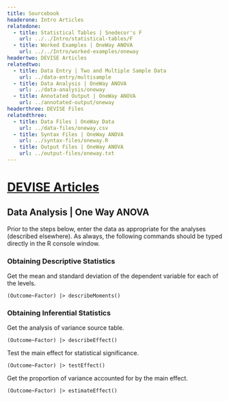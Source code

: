 ```yaml
---
title: Sourcebook
headerone: Intro Articles
relatedone:
  - title: Statistical Tables | Snedecor's F
    url: ../../Intro/statistical-tables/F
  - title: Worked Examples | OneWay ANOVA
    url: ../../Intro/worked-examples/oneway
headertwo: DEVISE Articles
relatedtwo:
  - title: Data Entry | Two and Multiple Sample Data
    url: ../data-entry/multisample
  - title: Data Analysis | OneWay ANOVA
    url: ../data-analysis/oneway
  - title: Annotated Output | OneWay ANOVA
    url: ../annotated-output/oneway
headerthree: DEVISE Files
relatedthree:
  - title: Data Files | OneWay Data
    url: ../data-files/oneway.csv
  - title: Syntax Files | OneWay ANOVA
    url: ../syntax-files/oneway.R
  - title: Output Files | OneWay ANOVA
    url: ../output-files/oneway.txt
---
```


# [DEVISE Articles](../index.md)

## Data Analysis | One Way ANOVA

Prior to the steps below, enter the data as appropriate for the analyses (described elsewhere). As always, the following commands should be typed directly in the R console window.

### Obtaining Descriptive Statistics

Get the mean and standard deviation of the dependent variable for each of the levels.

```{r}
(Outcome~Factor) |> describeMoments()
```

### Obtaining Inferential Statistics

Get the analysis of variance source table.

```{r}
(Outcome~Factor) |> describeEffect()
```

Test the main effect for statistical significance.

```{r}
(Outcome~Factor) |> testEffect()
```

Get the proportion of variance accounted for by the main effect.

```{r}
(Outcome~Factor) |> estimateEffect()
```
